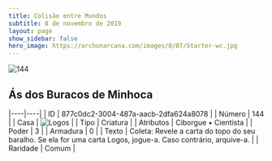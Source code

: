 ```yaml
---
title: Colisão entre Mundos
subtitle: 8 de novembro de 2019
layout: page
show_sidebar: false
hero_image: https://archonarcana.com/images/0/07/Starter-wc.jpg
---
```


![144](https://cdn.keyforgegame.com/media/card_front/pt/452_144_5C93MHV7R669_pt.png)

## Ás dos Buracos de Minhoca

|----|----|
| ID | 877c0dc2-3004-487a-aacb-2dfa624a8078 |
| Número | 144 |
| Casa | ![Logos](https://archonarcana.com/images/thumb/c/ce/Logos.png/22px-Logos.png "Logos") |
| Tipo | Criatura |
| Atributos | Ciborgue • Cientista |
| Poder | 3 |
| Armadura | 0 |
| Texto | Coleta: Revele a carta do topo do seu baralho. Se ela for uma carta Logos, jogue-a. Caso contrário, arquive-a. |
| Raridade | Comum |
